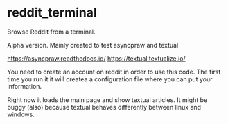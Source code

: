 # reddit_terminal
Browse Reddit from a terminal.

Alpha version. Mainly created to test asyncpraw and textual

https://asyncpraw.readthedocs.io/
https://textual.textualize.io/

You need to create an account on reddit in order to use this code. The first time you run it it will createa a configuration file where you can put your information.

Right now it loads the main page and show textual articles. It might be buggy (also) because textual behaves differently between linux and windows.

